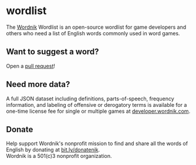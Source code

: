 # wordlist
The [Wordnik](https://www.wordnik.com/) Wordlist is an open-source wordlist for game developers and others who need a list of English words commonly used in word games. 

## Want to suggest a word? 
Open a [pull request](https://github.com/wordnik/wordlist/pulls)!

## Need more data?
A full JSON dataset including definitions, parts-of-speech, frequency information, and labeling of offensive or derogatory terms is available for a one-time license fee for single or multiple games at [developer.wordnik.com](https://developer.wordnik.com/pricing#gameset).

## Donate
Help support Wordnik's nonprofit mission to find and share all the words of English by donating at [bit.ly/donatenik](bit.ly/donatenik).  
Wordnik is a 501(c)3 nonprofit organization.
